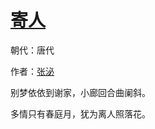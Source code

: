 # [寄人](http://so.gushiwen.org/view_47609.aspx)

朝代：唐代

作者：[张泌](http://so.gushiwen.org/author_688.aspx)

别梦依依到谢家，小廊回合曲阑斜。

多情只有春庭月，犹为离人照落花。

